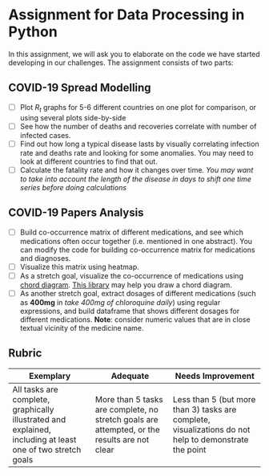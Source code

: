 # Assignment for Data Processing in Python

In this assignment, we will ask you to elaborate on the code we have started developing in our challenges. The assignment consists of two parts:

## COVID-19 Spread Modelling

 - [ ] Plot *R<sub>t</sub>* graphs for 5-6 different countries on one plot for comparison, or using several plots side-by-side
 - [ ] See how the number of deaths and recoveries correlate with number of infected cases.
 - [ ] Find out how long a typical disease lasts by visually correlating infection rate and deaths rate and looking for some anomalies. You may need to look at different countries to find that out.
 - [ ] Calculate the fatality rate and how it changes over time. *You may want to take into account the length of the disease in days to shift one time series before doing calculations*

## COVID-19 Papers Analysis

- [ ] Build co-occurrence matrix of different medications, and see which medications often occur together (i.e. mentioned in one abstract). You can modify the code for building co-occurrence matrix for medications and diagnoses.
- [ ] Visualize this matrix using heatmap.
- [ ] As a stretch goal, visualize the co-occurrence of medications using [chord diagram](https://en.wikipedia.org/wiki/Chord_diagram). [This library](https://pypi.org/project/chord/) may help you draw a chord diagram.
- [ ] As another stretch goal, extract dosages of different medications (such as **400mg** in *take 400mg of chloroquine daily*) using regular expressions, and build dataframe that shows different dosages for different medications. **Note**: consider numeric values that are in close textual vicinity of the medicine name.

## Rubric

Exemplary | Adequate | Needs Improvement
--- | --- | -- |
All tasks are complete, graphically illustrated and explained, including at least one of two stretch goals | More than 5 tasks are complete, no stretch goals are attempted, or the results are not clear | Less than 5 (but more than 3) tasks are complete, visualizations do not help to demonstrate the point
